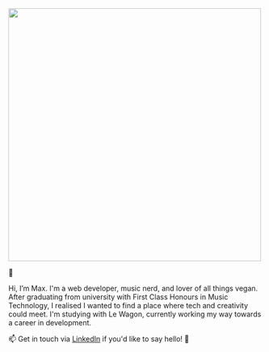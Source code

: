 <!-- ![Max McLellan GitHub ReadMe] -->
<img src="https://user-images.githubusercontent.com/84919546/128417690-3e99a755-e995-44fa-9ed6-3982cf9fd3a3.jpg" width="500">


👋 

Hi, I’m Max. I'm a web developer, music nerd, and lover of all things vegan. After graduating from university with 
First Class Honours in Music Technology, I realised I wanted to find a place where tech and creativity could meet. I'm studying
with Le Wagon, currently working my way towards a career in development. 

📫 Get in touch via [LinkedIn](https://www.linkedin.com/in/max-mclellan-069863120/) if you'd like to say hello! 🔗

<!---
MaxMcLellan/MaxMcLellan is a ✨ special ✨ repository because its `README.md` (this file) appears on your GitHub profile.
You can click the Preview link to take a look at your changes.
--->
